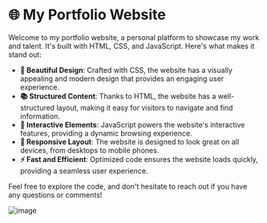# 🌐 My Portfolio Website

Welcome to my portfolio website, a personal platform to showcase my work and talent. It's built with HTML, CSS, and JavaScript. Here's what makes it stand out:

- **🎨 Beautiful Design**: Crafted with CSS, the website has a visually appealing and modern design that provides an engaging user experience.
- **📚 Structured Content**: Thanks to HTML, the website has a well-structured layout, making it easy for visitors to navigate and find information.
- **🎯 Interactive Elements**: JavaScript powers the website's interactive features, providing a dynamic browsing experience.
- **📱 Responsive Layout**: The website is designed to look great on all devices, from desktops to mobile phones.
- **⚡ Fast and Efficient**: Optimized code ensures the website loads quickly, providing a seamless user experience.

Feel free to explore the code, and don't hesitate to reach out if you have any questions or comments!

![image](https://github.com/dripta-majumdar/Portfolio-website-by-Dripta-Majumdar/assets/91776002/24587387-0a32-4349-ac65-5188d1a64855)
